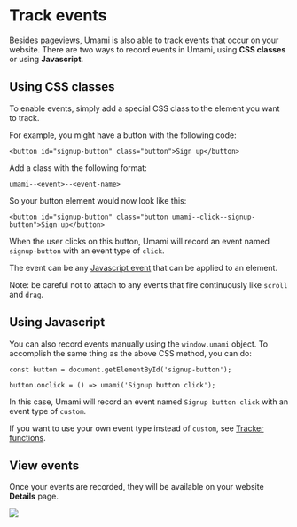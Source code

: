 # Track events

Besides pageviews, Umami is also able to track events that occur on your website. There are two ways to record
events in Umami, using **CSS classes** or using **Javascript**.

## Using CSS classes

To enable events, simply add a
special CSS class to the element you want to track.

For example, you might have a button with the following code:

```
<button id="signup-button" class="button">Sign up</button>
```

Add a class with the following format:

```
umami--<event>--<event-name>
```

So your button element would now look like this:

```
<button id="signup-button" class="button umami--click--signup-button">Sign up</button>
```

When the user clicks on this button, Umami will record an event named `signup-button` with an event type of `click`.

The event can be any [Javascript event](https://developer.mozilla.org/en-US/docs/Web/Events) that can be 
applied to an element.

Note: be careful not to attach to any events that fire continuously like `scroll` and `drag`. 

## Using Javascript

You can also record events manually using the `window.umami` object. To accomplish the same thing as the above
CSS method, you can do:

```
const button = document.getElementById('signup-button');

button.onclick = () => umami('Signup button click');
``` 

In this case, Umami will record an event named `Signup button click` with an event type of `custom`.

If you want to use your own event type instead of `custom`, see [Tracker functions](/docs/tracker-functions).

## View events

Once your events are recorded, they will be available on your website **Details** page.

<img src="/images/events.png" />
